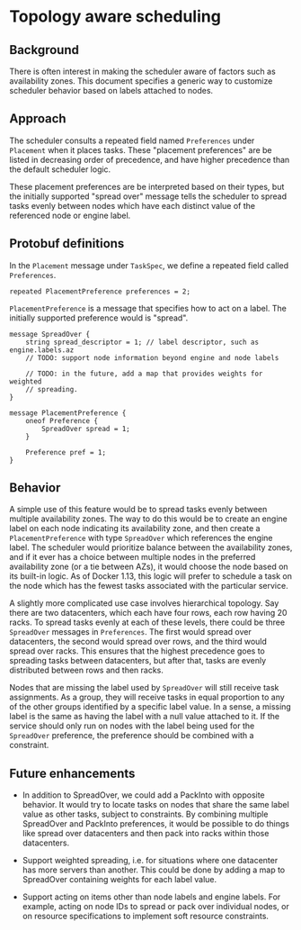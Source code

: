 # Topology aware scheduling

## Background

There is often interest in making the scheduler aware of factors such as
availability zones. This document specifies a generic way to customize scheduler
behavior based on labels attached to nodes.

## Approach

The scheduler consults a repeated field named `Preferences` under `Placement`
when it places tasks.  These "placement preferences" are be listed in
decreasing order of precedence, and have higher precedence than the default
scheduler logic.

These placement preferences are be interpreted based on their types, but the
initially supported "spread over" message tells the scheduler to spread tasks
evenly between nodes which have each distinct value of the referenced node or
engine label.

## Protobuf definitions

In the `Placement` message under `TaskSpec`, we define a repeated field called
`Preferences`.

```
repeated PlacementPreference preferences = 2;
```

`PlacementPreference` is a message that specifies how to act on a label.
The initially supported preference would is "spread".

```
message SpreadOver {
    string spread_descriptor = 1; // label descriptor, such as engine.labels.az
    // TODO: support node information beyond engine and node labels

    // TODO: in the future, add a map that provides weights for weighted
    // spreading.
}

message PlacementPreference {
    oneof Preference {
        SpreadOver spread = 1;
    }

    Preference pref = 1;
}
```

## Behavior

A simple use of this feature would be to spread tasks evenly between multiple
availability zones. The way to do this would be to create an engine label on
each node indicating its availability zone, and then create a
`PlacementPreference` with type `SpreadOver` which references the engine label.
The scheduler would prioritize balance between the availability zones, and if
it ever has a choice between multiple nodes in the preferred availability zone
(or a tie between AZs), it would choose the node based on its built-in logic.
As of Docker 1.13, this logic will prefer to schedule a task on the node which
has the fewest tasks associated with the particular service.

A slightly more complicated use case involves hierarchical topology. Say there
are two datacenters, which each have four rows, each row having 20 racks. To
spread tasks evenly at each of these levels, there could be three `SpreadOver`
messages in `Preferences`. The first would spread over datacenters, the second
would spread over rows, and the third would spread over racks. This ensures that
the highest precedence goes to spreading tasks between datacenters, but after
that, tasks are evenly distributed between rows and then racks.

Nodes that are missing the label used by `SpreadOver` will still receive task
assignments. As a group, they will receive tasks in equal proportion to any of
the other groups identified by a specific label value. In a sense, a missing
label is the same as having the label with a null value attached to it. If the
service should only run on nodes with the label being used for the `SpreadOver`
preference, the preference should be combined with a constraint.

## Future enhancements

- In addition to SpreadOver, we could add a PackInto with opposite behavior. It
  would try to locate tasks on nodes that share the same label value as other
  tasks, subject to constraints. By combining multiple SpreadOver and PackInto
  preferences, it would be possible to do things like spread over datacenters
  and then pack into racks within those datacenters.

- Support weighted spreading, i.e. for situations where one datacenter has more
  servers than another. This could be done by adding a map to SpreadOver
  containing weights for each label value.

- Support acting on items other than node labels and engine labels. For example,
  acting on node IDs to spread or pack over individual nodes, or on resource
  specifications to implement soft resource constraints.